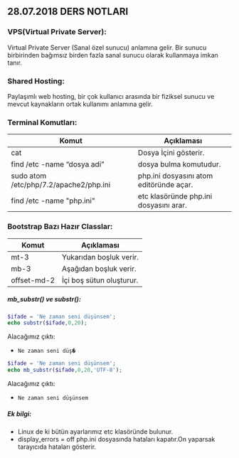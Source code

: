 ## 28.07.2018 DERS NOTLARI

### VPS(Virtual Private Server):

Virtual Private Server (Sanal özel sunucu) anlamına gelir. Bir sunucu birbirinden bağımsız birden fazla sanal sunucu olarak kullanmaya imkan tanır.

### Shared Hosting:
Paylaşımlı web hosting, bir çok kullanıcı arasında bir fiziksel sunucu ve mevcut kaynakların ortak kullanımı anlamına gelir.

### Terminal Komutları:

Komut | Açıklaması
------------|-------------
cat | Dosya İçini gösterir.
find /etc -name “dosya adi” | dosya bulma komutudur.
sudo atom /etc/php/7.2/apache2/php.ini | php.ini dosyasını atom editöründe açar.
find /etc -name "php.ini" | etc klasöründe php.ini dosyasını arar.

### Bootstrap Bazı Hazır Classlar:

Komut | Açıklaması
------------|-------------
mt-3| Yukarıdan boşluk verir.
mb-3 | Aşağıdan boşluk verir.
offset-md-2 | İçi boş sütun  oluşturur.

##### mb_substr() ve substr():

```php
$ifade = 'Ne zaman seni düşünsem';
echo substr($ifade,0,20);
```
Alacağımız çıktı:

* `Ne zaman seni düş�`

```PHP
$ifade = 'Ne zaman seni düşünsem';
echo mb_substr($ifade,0,20,'UTF-8');
```
Alacağımız çıktı:
* `Ne zaman seni düşünsem`

##### Ek bilgi:
- Linux de ki bütün ayarlarımız etc klasöründe bulunur.
- display_errors = off php.ini dosyasında hataları kapatır.On yaparsak tarayıcıda hataları gösterir.
